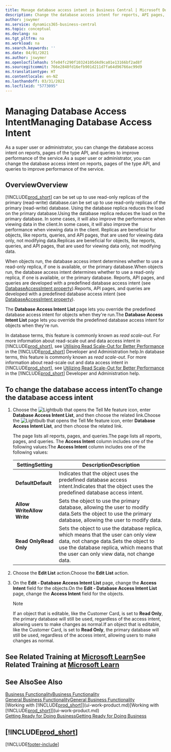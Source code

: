```yaml
---
title: Manage database access intent in Business Central | Microsoft Docs
description: Change the database access intent for reports, API pages, and queries.
author: jswymer
ms.service: dynamics365-business-central
ms.topic: conceptual
ms.devlang: na
ms.tgt_pltfrm: na
ms.workload: na
ms.search.keywords: ''
ms.date: 04/01/2021
ms.author: jswymer
ms.openlocfilehash: 5fe04fc290f10324105d4d9ca01e13166bf2ad8f
ms.sourcegitcommit: 766e2840fd16efb901d211d7fa64d96766ac99d9
ms.translationtype: HT
ms.contentlocale: en-NZ
ms.lasthandoff: 03/31/2021
ms.locfileid: "5773095"
---
```

# <a name="managing-database-access-intent"></a><span data-ttu-id="0ade6-103">Managing Database Access Intent</span><span class="sxs-lookup"><span data-stu-id="0ade6-103">Managing Database Access Intent</span></span> 

<span data-ttu-id="0ade6-104">As a super user or administrator, you can change the database access intent on reports, pages of the type API, and queries to improve performance of the service.</span><span class="sxs-lookup"><span data-stu-id="0ade6-104">As a super user or administrator, you can change the database access intent on reports, pages of the type API, and queries to improve performance of the service.</span></span>

## <a name="overview"></a><span data-ttu-id="0ade6-105">Overview</span><span class="sxs-lookup"><span data-stu-id="0ade6-105">Overview</span></span>

[!INCLUDE[prod_short](includes/prod_short.md)] <span data-ttu-id="0ade6-106">can be set up to use read-only replicas of the primary (read-write) database.</span><span class="sxs-lookup"><span data-stu-id="0ade6-106">can be set up to use read-only replicas of the primary (read-write) database.</span></span> <span data-ttu-id="0ade6-107">Using the database replica reduces the load on the primary database.</span><span class="sxs-lookup"><span data-stu-id="0ade6-107">Using the database replica reduces the load on the primary database.</span></span> <span data-ttu-id="0ade6-108">In some cases, it will also improve the performance when viewing data in the client.</span><span class="sxs-lookup"><span data-stu-id="0ade6-108">In some cases, it will also improve the performance when viewing data in the client.</span></span> <span data-ttu-id="0ade6-109">Replicas are beneficial for objects, like reports, queries, and API pages, that are used for viewing data only, not modifying data.</span><span class="sxs-lookup"><span data-stu-id="0ade6-109">Replicas are beneficial for objects, like reports, queries, and API pages, that are used for viewing data only, not modifying data.</span></span>

<span data-ttu-id="0ade6-110">When objects run, the database access intent determines whether to use a read-only replica, if one is available, or the primary database.</span><span class="sxs-lookup"><span data-stu-id="0ade6-110">When objects run, the database access intent determines whether to use a read-only replica, if one is available, or the primary database.</span></span> <span data-ttu-id="0ade6-111">Reports, API pages, and queries are developed with a predefined database access intent (see [DatabaseAccessIntent property](/dynamics365/business-central/dev-itpro/developer/properties/devenv-dataaccessintent-property)).</span><span class="sxs-lookup"><span data-stu-id="0ade6-111">Reports, API pages, and queries are developed with a predefined database access intent (see [DatabaseAccessIntent property](/dynamics365/business-central/dev-itpro/developer/properties/devenv-dataaccessintent-property)).</span></span>

<span data-ttu-id="0ade6-112">The **Database Access Intent List** page lets you override the predefined database access intent for objects when they're run.</span><span class="sxs-lookup"><span data-stu-id="0ade6-112">The **Database Access Intent List** page lets you override the predefined database access intent for objects when they're run.</span></span>

<span data-ttu-id="0ade6-113">In database terms, this feature is commonly known as *read scale-out*. For more information about read-scale out and data access intent in [!INCLUDE[prod_short](includes/prod_short.md)], see [Utilising Read Scale-Out for Better Performance](/dynamics365/business-central/dev-itpro/administration/database-read-scale-out-overview) in the [!INCLUDE[prod_short](includes/prod_short.md)] Developer and Administration help.</span><span class="sxs-lookup"><span data-stu-id="0ade6-113">In database terms, this feature is commonly known as *read scale-out*. For more information about read-scale out and data access intent in [!INCLUDE[prod_short](includes/prod_short.md)], see [Utilizing Read Scale-Out for Better Performance](/dynamics365/business-central/dev-itpro/administration/database-read-scale-out-overview) in the [!INCLUDE[prod_short](includes/prod_short.md)] Developer and Administration help.</span></span>

## <a name="to-change-the-database-access-intent"></a><span data-ttu-id="0ade6-114">To change the database access intent</span><span class="sxs-lookup"><span data-stu-id="0ade6-114">To change the database access intent</span></span>

1. <span data-ttu-id="0ade6-115">Choose the ![Lightbulb that opens the Tell Me feature](media/ui-search/search_small.png "Tell me what you want to do") icon, enter **Database Access Intent List**, and then choose the related link.</span><span class="sxs-lookup"><span data-stu-id="0ade6-115">Choose the ![Lightbulb that opens the Tell Me feature](media/ui-search/search_small.png "Tell me what you want to do") icon, enter **Database Access Intent List**, and then choose the related link.</span></span>

    <span data-ttu-id="0ade6-116">The page lists all reports, pages, and queries.</span><span class="sxs-lookup"><span data-stu-id="0ade6-116">The page lists all reports, pages, and queries.</span></span> <span data-ttu-id="0ade6-117">The **Access Intent** column includes one of the following values:</span><span class="sxs-lookup"><span data-stu-id="0ade6-117">The **Access Intent** column includes one of the following values:</span></span>

    |<span data-ttu-id="0ade6-118">**Setting**</span><span class="sxs-lookup"><span data-stu-id="0ade6-118">**Setting**</span></span>|<span data-ttu-id="0ade6-119">**Description**</span><span class="sxs-lookup"><span data-stu-id="0ade6-119">**Description**</span></span>|  
    |------------|-------------|  
    |<span data-ttu-id="0ade6-120">**Default**</span><span class="sxs-lookup"><span data-stu-id="0ade6-120">**Default**</span></span>|<span data-ttu-id="0ade6-121">Indicates that the object uses the predefined database access intent.</span><span class="sxs-lookup"><span data-stu-id="0ade6-121">Indicates that the object uses the predefined database access intent.</span></span>|
    |<span data-ttu-id="0ade6-122">**Allow Write**</span><span class="sxs-lookup"><span data-stu-id="0ade6-122">**Allow Write**</span></span>|<span data-ttu-id="0ade6-123">Sets the object to use the primary database, allowing the user to modify data.</span><span class="sxs-lookup"><span data-stu-id="0ade6-123">Sets the object to use the primary database, allowing the user to modify data.</span></span>|
    |<span data-ttu-id="0ade6-124">**Read Only**</span><span class="sxs-lookup"><span data-stu-id="0ade6-124">**Read Only**</span></span>|<span data-ttu-id="0ade6-125">Sets the object to use the database replica, which means that the user can only view data, not change data.</span><span class="sxs-lookup"><span data-stu-id="0ade6-125">Sets the object to use the database replica, which means that the user can only view data, not change data.</span></span>|

2. <span data-ttu-id="0ade6-126">Choose the **Edit List** action.</span><span class="sxs-lookup"><span data-stu-id="0ade6-126">Choose the **Edit List** action.</span></span>

3. <span data-ttu-id="0ade6-127">On the **Edit - Database Access Intent List** page, change the **Access Intent** field for the objects.</span><span class="sxs-lookup"><span data-stu-id="0ade6-127">On the **Edit - Database Access Intent List** page, change the **Access Intent** field for the objects.</span></span>

    > [!NOTE]
    > <span data-ttu-id="0ade6-128">If an object that is editable, like the Customer Card, is set to **Read Only**, the primary database will still be used, regardless of the access intent, allowing users to make changes as normal.</span><span class="sxs-lookup"><span data-stu-id="0ade6-128">If an object that is editable, like the Customer Card, is set to **Read Only**, the primary database will still be used, regardless of the access intent, allowing users to make changes as normal.</span></span>

## <a name="see-related-training-at-microsoft-learn"></a><span data-ttu-id="0ade6-129">See Related Training at [Microsoft Learn](/learn/paths/deploy-configure-dynamics-365-business-central/)</span><span class="sxs-lookup"><span data-stu-id="0ade6-129">See Related Training at [Microsoft Learn](/learn/paths/deploy-configure-dynamics-365-business-central/)</span></span>

## <a name="see-also"></a><span data-ttu-id="0ade6-130">See Also</span><span class="sxs-lookup"><span data-stu-id="0ade6-130">See Also</span></span>
[<span data-ttu-id="0ade6-131">Business Functionality</span><span class="sxs-lookup"><span data-stu-id="0ade6-131">Business Functionality</span></span>](across-business-functionality.md)  
[<span data-ttu-id="0ade6-132">General Business Functionality</span><span class="sxs-lookup"><span data-stu-id="0ade6-132">General Business Functionality</span></span>](ui-across-business-areas.md)  
<span data-ttu-id="0ade6-133">[Working with [!INCLUDE[prod_short](includes/prod_short.md)]](ui-work-product.md)</span><span class="sxs-lookup"><span data-stu-id="0ade6-133">[Working with [!INCLUDE[prod_short](includes/prod_short.md)]](ui-work-product.md)</span></span>  
[<span data-ttu-id="0ade6-134">Getting Ready for Doing Business</span><span class="sxs-lookup"><span data-stu-id="0ade6-134">Getting Ready for Doing Business</span></span>](ui-get-ready-business.md)    

## [!INCLUDE[prod_short](includes/free_trial_md.md)]  


[!INCLUDE[footer-include](includes/footer-banner.md)]